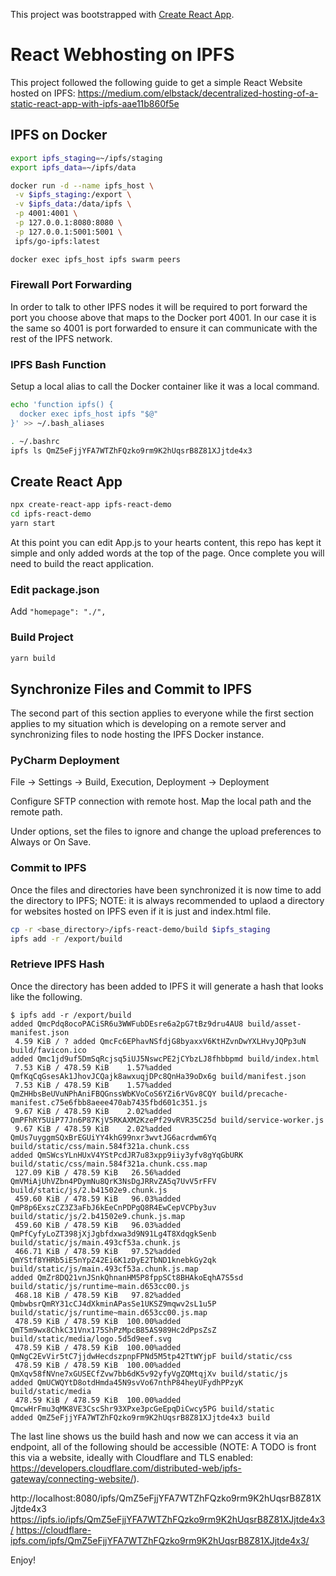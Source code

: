 This project was bootstrapped with [Create React App](https://github.com/facebook/create-react-app).

# React Webhosting on IPFS
This project followed the following guide to get a simple React Website hosted on IPFS: https://medium.com/elbstack/decentralized-hosting-of-a-static-react-app-with-ipfs-aae11b860f5e

## IPFS on Docker
```bash
export ipfs_staging=~/ipfs/staging
export ipfs_data=~/ipfs/data

docker run -d --name ipfs_host \
 -v $ipfs_staging:/export \
 -v $ipfs_data:/data/ipfs \
 -p 4001:4001 \
 -p 127.0.0.1:8080:8080 \
 -p 127.0.0.1:5001:5001 \
 ipfs/go-ipfs:latest

docker exec ipfs_host ipfs swarm peers
```

### Firewall Port Forwarding
In order to talk to other IPFS nodes it will be required to port forward the port you choose above that maps to the Docker port 4001. In our case it is the same so 4001 is port forwarded to ensure it can communicate with the rest of the IPFS network.

### IPFS Bash Function
Setup a local alias to call the Docker container like it was a local command.
```bash
echo 'function ipfs() {
  docker exec ipfs_host ipfs "$@"
}' >> ~/.bash_aliases

. ~/.bashrc
ipfs ls QmZ5eFjjYFA7WTZhFQzko9rm9K2hUqsrB8Z81XJjtde4x3
```

## Create React App
```bash
npx create-react-app ipfs-react-demo
cd ipfs-react-demo
yarn start
```
At this point you can edit App.js to your hearts content, this repo has kept it simple and only added words at the top of the page. Once complete you will need to build the react application.

### Edit package.json
Add `"homepage": "./",`

### Build Project
```bash
yarn build
```

## Synchronize Files and Commit to IPFS
The second part of this section applies to everyone while the first section applies to my situation which is developing on a remote server and synchronizing files to node hosting the IPFS Docker instance.

### PyCharm Deployment
File -> Settings -> Build, Execution, Deployment -> Deployment

Configure SFTP connection with remote host.
Map the local path and the remote path.

Under options, set the files to ignore and change the upload preferences to Always or On Save.

### Commit to IPFS
Once the files and directories have been synchronized it is now time to add the directory to IPFS; NOTE: it is always recommended to uplaod a directory for websites hosted on IPFS even if it is just and index.html file.

```bash
cp -r <base_directory>/ipfs-react-demo/build $ipfs_staging
ipfs add -r /export/build
```

### Retrieve IPFS Hash
Once the directory has been added to IPFS it will generate a hash that looks like the following.
```
$ ipfs add -r /export/build
added QmcPdq8ocoPACiSR6u3WWFubDEsre6a2pG7tBz9dru4AU8 build/asset-manifest.json
 4.59 KiB / ? added QmcFc6EPhavNSfdjG8byaxxV6KtHZvnDwYXLHvyJQPp3uN build/favicon.ico
added Qmc1jd9uf5DmSqRcjsq5iUJ5NswcPE2jCYbzLJ8fhbbpmd build/index.html
 7.53 KiB / 478.59 KiB    1.57%added QmfKqCqGsesAk1JhovJCQajk8awxuqjDPc8QnHa39oDx6g build/manifest.json
 7.53 KiB / 478.59 KiB    1.57%added QmZHHbsBeUVuNPhAniFBQGnssWbKVoCoS6YZi6rVGv8CQY build/precache-manifest.c75e6fbb8aeee470ab7435fbd601c351.js
 9.67 KiB / 478.59 KiB    2.02%added QmPFhRY5UiP77Jn6P87KjV5RKAXM2KzePf29vRVR35C25d build/service-worker.js
 9.67 KiB / 478.59 KiB    2.02%added QmUs7uyggmSQxBrEGUiYY4khG99nxr3wvtJG6acrdwm6Yq build/static/css/main.584f321a.chunk.css
added QmSWcsYLnHUxV4YStPcdJR7u83xpp9iiy3yfv8gYqGbURK build/static/css/main.584f321a.chunk.css.map
 127.09 KiB / 478.59 KiB   26.56%added QmVMiAjUhVZbn4PDymNu8QrK3NsDgJRRvZA5q7UvV5rFFV build/static/js/2.b41502e9.chunk.js
 459.60 KiB / 478.59 KiB   96.03%added QmP8p6ExszCZ3Z3aFbJ6kEeCnPDPgQ8R4EwCepVCPby3uv build/static/js/2.b41502e9.chunk.js.map
 459.60 KiB / 478.59 KiB   96.03%added QmPfCyfyLoZT398jXjJgbfdxwa3d9N91Lg4T8XdqgkSenb build/static/js/main.493cf53a.chunk.js
 466.71 KiB / 478.59 KiB   97.52%added QmYStf8YHRb5iE5nYpZ42Ei6K1zDyE2TbND1knebkGy2qk build/static/js/main.493cf53a.chunk.js.map
added QmZr8DQ21vnJSnkQhnanHM5P8fppSCt8BHAkoEqhA7S5sd build/static/js/runtime~main.d653cc00.js
 468.18 KiB / 478.59 KiB   97.82%added QmbwbsrQmRY31cCJ4dXkminAPasSe1UKSZ9mqwv2sL1u5P build/static/js/runtime~main.d653cc00.js.map
 478.59 KiB / 478.59 KiB  100.00%added QmT5m9wx8ChkC31Vnx175ShPzMpcB85AS989Hc2dPpsZsZ build/static/media/logo.5d5d9eef.svg
 478.59 KiB / 478.59 KiB  100.00%added QmNgC2EvVir5tC7jjdwHecdszpnpFPNd5M5tp42TtWYjpF build/static/css
 478.59 KiB / 478.59 KiB  100.00%added QmXqv58fNVne7xGUSECfZvw7bb6dK5v92yfyVgZQMtqjXv build/static/js
added QmUCWQYtD8otdHmda45N9svVo67nthP84heyUFydhPPzyK build/static/media
 478.59 KiB / 478.59 KiB  100.00%added QmcwHrFmu3qMK8VE3CscShr93XPxe3pcGeEpqDiCwcy5PG build/static
added QmZ5eFjjYFA7WTZhFQzko9rm9K2hUqsrB8Z81XJjtde4x3 build
```

The last line shows us the build hash and now we can access it via an endpoint, all of the following should be accessible (NOTE: A TODO is front this via a website, ideally with Cloudflare and TLS enabled: https://developers.cloudflare.com/distributed-web/ipfs-gateway/connecting-website/).

http://localhost:8080/ipfs/QmZ5eFjjYFA7WTZhFQzko9rm9K2hUqsrB8Z81XJjtde4x3
https://ipfs.io/ipfs/QmZ5eFjjYFA7WTZhFQzko9rm9K2hUqsrB8Z81XJjtde4x3/
https://cloudflare-ipfs.com/ipfs/QmZ5eFjjYFA7WTZhFQzko9rm9K2hUqsrB8Z81XJjtde4x3/

Enjoy!
